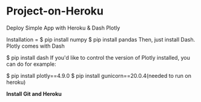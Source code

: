 # Project-on-Heroku
Deploy Simple App with Heroku &amp; Dash Plotly

Installation =
$ pip install numpy
$ pip install pandas
Then, just install Dash. Plotly comes with Dash

$ pip install dash
If you'd like to control the version of Plotly installed, you can do for example:

$ pip install plotly==4.9.0
$ pip install gunicorn==20.0.4(needed to run on heroku)

**Install Git and Heroku**
